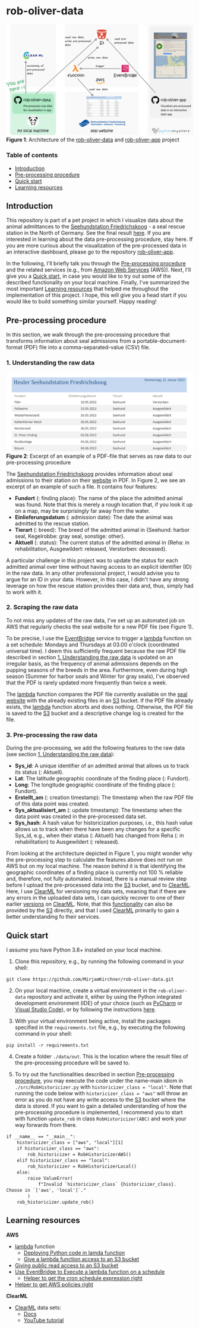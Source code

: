 # rob-oliver-data

![project architecture](./data/images/rob-oliver-doc-data.png)
**Figure 1**: Architecture of the [rob-oliver-data](https://github.com/MirjamKirchner/rob-oliver-data) and
[rob-oliver-app](https://github.com/MirjamKirchner/rob-oliver-app) project

### Table of contents
- [Introduction](#introduction)
- [Pre-processing procedure](#pre-processing-procedure)
- [Quick start](#quick-start)
- [Learning resources](#learning-resources)

## Introduction
This repository is part of a pet project in which I visualize data about the animal admittances to the [Seehundstation
Friedrichskoog](https://www.seehundstation-friedrichskoog.de/en/) - a seal rescue station in the North of Germany. See
the final result [here](http://where-is-rob-oliver-pandagoesdatascience.eu.pythonanywhere.com/). If you are interested
in learning about the data pre-processing procedure, stay here. If you are more curious about the visualization of the
pre-processed data in an interactive dashboard, please go to the repository
[rob-oliver-app](https://github.com/MirjamKirchner/rob-oliver-app).

In the following, I'll briefly talk you through the [Pre-processing procedure](#pre-processing-procedure) and the
related services (e.g., from [Amazon Web Services](https://aws.amazon.com/) (AWS)). Next, I'll give you a
[Quick start](#quick-start), in case you would like to try out some of the described functionality on your local
machine. Finally, I've summarized the most important [Learning resources](#learning-resources) that helped me throughout
the implementation of this project. I hope, this will give you a head start if you would like to build something similar
yourself. Happy reading!

## Pre-processing procedure
In this section, we walk through the pre-processing procedure that transforms information about seal admissions from a
portable-document-format (PDF) file into a comma-separated-value (CSV) file.

### 1. Understanding the raw data
![raw data](./data/images/raw-data.PNG)
**Figure 2**: Excerpt of an example of a PDF-file that serves as raw data to our pre-processing procedure

The [Seehundstation Friedrichskoog](https://www.seehundstation-friedrichskoog.de/en/) provides
information about seal admissions to their station on their
[website](https://www.seehundstation-friedrichskoog.de/wp-content/heuler/1.6HomepageHeuler.pdf) in PDF. In Figure 2, we
see an excerpt of an example of such a file. It contains four features:

- **Fundort** (: finding place): The name of the place the admitted animal was found. Note that this is merely a rough
location that, if you look it up on a map, may be surprisingly far away from the water.
- **Einlieferungsdatum** (: admission date): The date the animal was admitted to the rescue station.
- **Tierart** (: breed): The breed of the admitted animal in {Seehund: harbor seal, Kegelrobbe: gray seal, sonstige:
other}.
- **Aktuell** (: status): The current status of the admitted animal in {Reha: in rehabilitation, Ausgewildert: released,
Verstorben: deceased}.

A particular challenge in this project was to update the status for each admitted animal over
time without having access to an explicit identifier (ID) in the raw data. In any other professional project, I would
advise you to argue for an ID in your data. However, in this case, I didn't have any strong leverage on how the rescue
station provides their data and, thus, simply had to work with it.

### 2. Scraping the raw data
To not miss any updates of the raw data, I've set up an automated job on AWS that regularly checks the seal website for
a new PDF file (see Figure 1).

To be precise, I use the [EventBridge](https://aws.amazon.com/eventbridge/) service to
trigger a [lambda](https://aws.amazon.com/lambda/) function on a set schedule: Mondays and Thursdays at 03.00 o'clock
(coordinated universal time). I deem this sufficiently frequent because the raw PDF file described in section
[1. Understanding the raw data](#1-understanding-the-raw-data) is updated on an irregular basis, as the frequency of
animal admissions depends on the pupping seasons of the breeds in the area. Furthermore,  even during high season
(Summer for harbor seals and Winter for gray seals), I've observed that the PDF is rarely updated more frequently than
twice a week.

The [lambda](https://aws.amazon.com/lambda/) function compares the PDF file currently available on the
[seal website](https://www.seehundstation-friedrichskoog.de/wp-content/heuler/1.6HomepageHeuler.pdf) with the already
existing files in an [S3](https://aws.amazon.com/s3/) bucket. If the PDF file already exists, the
[lambda](https://aws.amazon.com/lambda/) function aborts and does nothing. Otherwise, the PDF file is saved to the
[S3](https://aws.amazon.com/s3/) bucket and a descriptive change log is created for the file.

### 3. Pre-processing the raw data
During the pre-processing, we add the following features to the raw data (see section
[1. Understanding the raw data](#1-understanding-the-raw-data)):
- **Sys_id**: A unique identifier of an admitted animal that allows us to track its  status (: Aktuell).
- **Lat**: The latitude geographic coordinate of the finding place (: Fundort).
- **Long**: The longitude geographic coordinate of the finding place (: Fundort).
- **Erstellt_am** (: creation timestamp): The timestamp when the raw PDF file of this data point was created.
- **Sys_aktualisiert_am** (: update timestamp): The timestamp when the data point was created in the pre-processed
data set.
- **Sys_hash**: A hash value for historicization purposes, i.e., this hash value allows us to track when there have
been any changes for a specific Sys_id, e.g., when their status (: Aktuell) has changed from Reha (: in rehabilitation)
to Ausgewildert (: released).

From looking at the architecture depicted in Figure 1, you might wonder why the pre-processing step to calculate the
features above does not run on AWS but on my local machine. The reason behind it is that identifying the geographic
coordinates of a finding place is currently not 100 % reliable and, therefore, not fully automated. Instead, there is a
manual review step before I upload the pre-processed data into the [S3](https://aws.amazon.com/s3/) bucket, and to
[ClearML](https://clear.ml/). Here, I use [ClearML](https://clear.ml/) for versioning my data sets, meaning that if
there are any errors in the uploaded data sets, I can quickly recover to one of their earlier
[versions](https://clear.ml/docs/latest/docs/hyperdatasets/dataset/) on [ClearML](https://clear.ml/). Note, that this
[functionality](https://docs.aws.amazon.com/AmazonS3/latest/userguide/Versioning.html) can also be provided by the
[S3](https://aws.amazon.com/s3/) directly, and that I used [ClearML](https://clear.ml/) primarily to gain a better
understanding fo their services.

## Quick start
I assume you have Python 3.8+ installed on your local machine.

1. Clone this repository, e.g., by running the following command in your shell:
```
git clone https://github.com/MirjamKirchner/rob-oliver-data.git
```
2. On your local machine, create a virtual environment in the ``rob-oliver-data`` repository and activate it, either by
using the Python integrated development environment (IDE) of your choice (such as
[PyCharm](https://www.jetbrains.com/pycharm/) or [Visual Studio Code](https://code.visualstudio.com/)), or by following
the instructions [here](https://realpython.com/python-virtual-environments-a-primer/).


3. With your virtual environment being active, install the packages specified in the ``requirements.txt`` file,
e.g., by executing the following command in your shell:
```
pip install -r requirements.txt
```

4. Create a folder `./data/out`. This is the location where the result files of the pre-processing procedure will be
saved to.

5. To try out the functionalities described in section [Pre-processing procedure](#pre-processing-procedure),
you may execute the code under the name-main idiom in  `./src/RobHistoricizer.py` with `historicizer_class = "local"`.
Note that running the code below with `historicizer_class = "aws"` will throw an error as you do not have any write
access to the [S3](https://aws.amazon.com/s3/) bucket where the data is stored. If you want to gain a detailed
understanding of how the pre-processing procedure is implemented, I recommend you to start with function `update_rob`
in class `RobHistoricizer(ABC)` and work your way forwards from there.

```
if __name__ == "__main__":
    historicizer_class = ["aws", "local"][1]
    if historicizer_class == "aws":
        rob_historicizer = RobHistoricizerAWS()
    elif historicizer_class == "local":
        rob_historicizer = RobHistoricizerLocal()
    else:
        raise ValueError(
            f"Invalid `historicizer_class` {historicizer_class}. Choose in `['aws', 'local']`."
        )
    rob_historicizer.update_rob()
```



## Learning resources
**AWS**
- [lambda](https://aws.amazon.com/lambda/) function
  - [Deploying Python code in lamda function](https://aws.amazon.com/premiumsupport/knowledge-center/lambda-python-package-compatible/)
  - [Give a lambda function access to an S3 bucket](https://repost.aws/knowledge-center/lambda-execution-role-s3-bucket)
- [Giving public read access to an S3 bucket](https://bobbyhadz.com/blog/aws-s3-allow-public-read-access)
- [Use EventBridge to Execute a lambda function on a schedule](https://docs.aws.amazon.com/eventbridge/latest/userguide/eb-run-lambda-schedule.html)
  - [Helper to get the cron schedule expression right](https://crontab.guru/#0_3)
- [Helper to get AWS policies right](https://awspolicygen.s3.amazonaws.com/policygen.html)

**ClearML**
- [ClearML](https://clear.ml/) data sets:
  - [Docs](https://clear.ml/docs/latest/docs/references/sdk/dataset)
  - [YouTube tutorial](https://youtu.be/S2pz9jn26uI)
